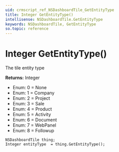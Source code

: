 ```yaml
---
uid: crmscript_ref_NSDashboardTile_GetEntityType
title: Integer GetEntityType()
intellisense: NSDashboardTile.GetEntityType
keywords: NSDashboardTile, GetEntityType
so.topic: reference
---
```


# Integer GetEntityType()

The tile entity type

**Returns:** Integer

* Enum: 0 = None
* Enum: 1 = Company
* Enum: 2 = Project
* Enum: 3 = Sale
* Enum: 4 = Product
* Enum: 5 = Activity
* Enum: 6 = Document
* Enum: 7 = WebPanel
* Enum: 8 = Followup

```crmscript
NSDashboardTile thing;
Integer entityType  = thing.GetEntityType();
```

